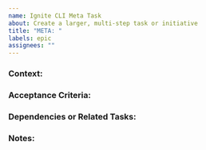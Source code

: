 ```yaml
---
name: Ignite CLI Meta Task
about: Create a larger, multi-step task or initiative
title: "META: "
labels: epic
assignees: ""
---
```


<!--
Please adapt sections as needed while keeping core descriptions clear and detailed. These sections are guidance, but accurate information will help ensure effective handling of the issue or request.
-->

### Context:

<!--
Provide the background and context for this meta task.

Consider:
- What larger goal or initiative is this meta task addressing?
- Why is it necessary to break this initiative into smaller sub-tasks or actions?
- Is this meta task part of a larger project or roadmap, and how does it align with ongoing development priorities?
- Are there specific milestones or deadlines associated with this meta task?
-->

### Acceptance Criteria:

<!--
Define what needs to happen for the entire meta task to be considered complete.

Consider:
- What are the concrete deliverables for each sub-task?
- How will you know when the overall goal has been met?
- Are there specific tests, benchmarks, or other criteria that need to be met for each sub-task to be considered complete?
-->

<!-- Break down the meta task into smaller, actionable tasks. Each task should be achievable on its own.

- [ ] Task 1: Description of the task
- [ ] Task 2: Description of the task
- [ ] Task 3: Description of the task

-->

### Dependencies or Related Tasks:

<!--
List any dependencies or tasks that are related to this meta task.

Consider:
- Are there other issues, features, or enhancements that need to be completed before this meta task can begin?
- Is this meta task dependent on any external factors such as third-party tools, upstream changes, or external collaborators?
- Are there ongoing discussions or other meta tasks related to this one that should be tracked or considered?
-->

### Notes:

<!--
Include any relevant links, documentation, or other context that would help in completing this meta task.

Consider:
- Are there relevant design documents, architecture diagrams, or technical specs that should be referenced?
- Are there specific constraints or challenges (e.g., time, resources, external dependencies) that could impact the completion of this meta task?
- Are there potential blockers or risks that might need to be addressed as part of this meta task?
-->
